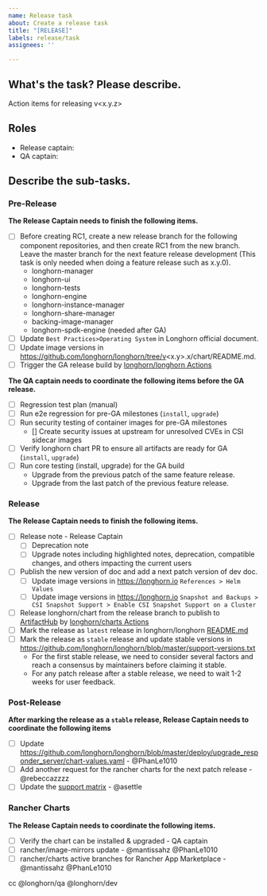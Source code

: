 ```yaml
---
name: Release task
about: Create a release task
title: "[RELEASE]"
labels: release/task
assignees: ''

---
```


## What's the task? Please describe.
Action items for releasing v<x.y.z>

## Roles
- Release captain: <!--responsible for RD efforts of release development and coordinating with QA captain-->
- QA captain: <!--responsible for coordinating QA efforts of release testing tasks-->

## Describe the sub-tasks.

### Pre-Release

**The Release Captain needs to finish the following items.**

- [ ] Before creating RC1, create a new release branch for the following component repositories, and then create RC1 from the new branch. Leave the master branch for the next feature release development (This task is only needed when doing a feature release such as x.y.0).
  - longhorn-manager
  - longhorn-ui
  - longhorn-tests
  - longhorn-engine
  - longhorn-instance-manager
  - longhorn-share-manager
  - backing-image-manager
  - longhorn-spdk-engine (needed after GA)
- [ ] Update `Best Practices>Operating System` in Longhorn official document.
- [ ] Update image versions in https://github.com/longhorn/longhorn/tree/v<x.y>.x/chart/README.md.
- [ ] Trigger the GA release build by [longhorn/longhorn Actions](https://github.com/longhorn/longhorn)

**The QA captain needs to coordinate the following items before the GA release.**

- [ ] Regression test plan (manual)
- [ ] Run e2e regression for pre-GA milestones (`install`, `upgrade`) 
- [ ] Run security testing of container images for pre-GA milestones
  - [] Create security issues at upstream for unresolved CVEs in CSI sidecar images
- [ ] Verify longhorn chart PR to ensure all artifacts are ready for GA (`install`, `upgrade`)
- [ ] Run core testing (install, upgrade) for the GA build
  - Upgrade from the previous patch of the same feature release. 
  - Upgrade from the last patch of the previous feature release.
 
### Release

**The Release Captain needs to finish the following items.**

- [ ] Release note - Release Captain
  - [ ] Deprecation note
  - [ ] Upgrade notes including highlighted notes, deprecation, compatible changes, and others impacting the current users
- [ ] Publish the new version of doc and add a next patch version of dev doc.
  - [ ] Update image versions in https://longhorn.io `References > Helm Values` 
  - [ ] Update image versions in https://longhorn.io `Snapshot and Backups > CSI Snapshot Support > Enable CSI Snapshot Support on a Cluster`
- [ ] Release longhorn/chart from the release branch to publish to [ArtifactHub](https://artifacthub.io/packages/helm/longhorn/longhorn) by [longhorn/charts Actions](https://github.com/longhorn/charts)
- [ ] Mark the release as `latest` release in longhorn/longhorn [README.md](https://github.com/longhorn/longhorn)
- [ ] Mark the release as `stable` release and update stable versions in https://github.com/longhorn/longhorn/blob/master/support-versions.txt
  - For the first stable release, we need to consider several factors and reach a consensus by maintainers before claiming it stable. 
  - For any patch release after a stable release, we need to wait 1-2 weeks for user feedback.
### Post-Release

**After marking the release as a `stable` release, Release Captain needs to coordinate the following items**

- [ ] Update https://github.com/longhorn/longhorn/blob/master/deploy/upgrade_responder_server/chart-values.yaml  - @PhanLe1010 
- [ ] Add another request for the rancher charts for the next patch release - @rebeccazzzz  
- [ ] Update the [support matrix](https://www.suse.com/suse-longhorn/support-matrix/) - @asettle

### Rancher Charts

**The Release Captain needs to coordinate the following items.**

- [ ] Verify the chart can be installed & upgraded - QA captain
- [ ] rancher/image-mirrors update - @mantissahz @PhanLe1010
- [ ] rancher/charts active branches for Rancher App Marketplace - @mantissahz @PhanLe1010 

cc @longhorn/qa @longhorn/dev 
